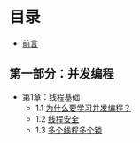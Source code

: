 # 目录
- [前言](preface.md)

## 第一部分：并发编程

- 第1章：线程基础
	- 1.1 [为什么要学习并发编程？](01/01.1.md)
	- 1.2 [线程安全](01/01.2.md)
	- 1.3 [多个线程多个锁](01/01.3.md)
